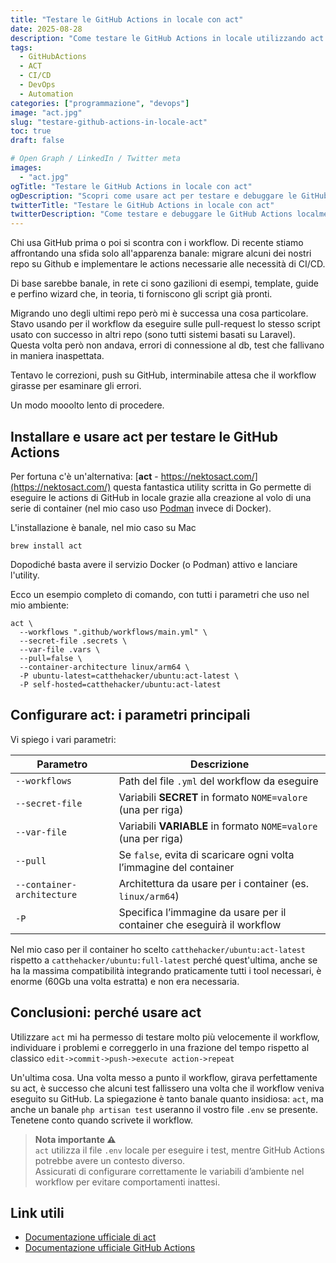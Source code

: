 ```yaml
---
title: "Testare le GitHub Actions in locale con act"
date: 2025-08-28
description: "Come testare le GitHub Actions in locale utilizzando act per velocizzare il debugging dei workflow, ottimizzare il ciclo di sviluppo e ridurre i tempi di attesa."
tags:
  - GitHubActions
  - ACT
  - CI/CD
  - DevOps
  - Automation
categories: ["programmazione", "devops"]
image: "act.jpg"
slug: "testare-github-actions-in-locale-act"
toc: true
draft: false

# Open Graph / LinkedIn / Twitter meta
images:
  - "act.jpg"
ogTitle: "Testare le GitHub Actions in locale con act"
ogDescription: "Scopri come usare act per testare e debuggare le GitHub Actions in locale, accelerando il ciclo di sviluppo e risolvendo i problemi più velocemente."
twitterTitle: "Testare le GitHub Actions in locale con act"
twitterDescription: "Come testare e debuggare le GitHub Actions localmente usando act, per velocizzare il debugging e ottimizzare il ciclo di sviluppo."
---
```



Chi usa GitHub prima o poi si scontra con i workflow. Di recente stiamo affrontando una sfida solo all'apparenza banale: migrare alcuni dei nostri repo su Github e implementare le actions necessarie alle necessità di CI/CD.

Di base sarebbe banale, in rete ci sono gazilioni di esempi, template, guide e perfino wizard che, in teoria, ti forniscono gli script già pronti.

Migrando uno degli ultimi repo però mi è successa una cosa particolare. Stavo usando per il workflow da eseguire sulle pull-request lo stesso script usato con successo in altri repo (sono tutti sistemi basati su Laravel). Questa volta però non andava, errori di connessione al db, test che fallivano in maniera inaspettata.

Tentavo le correzioni, push su GitHub, interminabile attesa che il workflow girasse per esaminare gli errori.

Un modo mooolto lento di procedere.

## Installare e usare act per testare le GitHub Actions

Per fortuna c'è un'alternativa: [**act** - https://nektosact.com/](https://nektosact.com/)
questa fantastica utility scritta in Go permette di eseguire le actions di GitHub in locale grazie alla creazione al volo di una serie di container (nel mio caso uso [Podman](https://podman.io/) invece di Docker).

L'installazione è banale, nel mio caso su Mac

```shell
brew install act
```

Dopodiché basta avere il servizio Docker (o Podman) attivo e lanciare l'utility.

Ecco un esempio completo di comando, con tutti i parametri che uso nel mio ambiente:

```shell
act \
  --workflows ".github/workflows/main.yml" \
  --secret-file .secrets \
  --var-file .vars \
  --pull=false \
  --container-architecture linux/arm64 \
  -P ubuntu-latest=catthehacker/ubuntu:act-latest \
  -P self-hosted=catthehacker/ubuntu:act-latest
```

## Configurare act: i parametri principali

Vi spiego i vari parametri:

| Parametro                  | Descrizione                                                                 |
|---------------------------|-----------------------------------------------------------------------------|
| `--workflows`             | Path del file `.yml` del workflow da eseguire                                |
| `--secret-file`           | Variabili **SECRET** in formato `NOME=valore` (una per riga)                 |
| `--var-file`              | Variabili **VARIABLE** in formato `NOME=valore` (una per riga)               |
| `--pull`                  | Se `false`, evita di scaricare ogni volta l’immagine del container           |
| `--container-architecture`| Architettura da usare per i container (es. `linux/arm64`)                     |
| `-P`                      | Specifica l’immagine da usare per il container che eseguirà il workflow      |

Nel mio caso per il container ho scelto `catthehacker/ubuntu:act-latest` rispetto a `catthehacker/ubuntu:full-latest` perché quest'ultima, anche se ha la massima compatibilità integrando praticamente tutti i tool necessari, è enorme (60Gb una volta estratta) e non era necessaria.


## Conclusioni: perché usare act

Utilizzare `act` mi ha permesso di testare molto più velocemente il workflow, individuare i problemi e correggerlo in una frazione del tempo rispetto al classico 
`edit->commit->push->execute action->repeat`

Un'ultima cosa. Una volta messo a punto il workflow, girava perfettamente su act, è successo che alcuni test fallissero una volta che il workflow veniva eseguito su GitHub. La spiegazione è tanto banale quanto insidiosa: `act`, ma anche un banale `php artisan test` useranno il vostro file `.env` se presente. Tenetene conto quando scrivete il workflow.

> **Nota importante ⚠️**  
> `act` utilizza il file `.env` locale per eseguire i test, mentre GitHub Actions potrebbe avere un contesto diverso.  
> Assicurati di configurare correttamente le variabili d’ambiente nel workflow per evitare comportamenti inattesi.


## Link utili

- [Documentazione ufficiale di act](https://nektosact.com/)
- [Documentazione ufficiale GitHub Actions](https://docs.github.com/en/actions)
